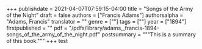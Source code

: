 +++
publishdate = 2021-04-07T07:59:15-04:00
title = "Songs of the Army of the Night"
draft = false
authors = ["Francis Adams"]
authorsalpha = "Adams, Francis"
translator = ""
genre = [""]
tags = [""]
year = ["1894"]
firstpublished = ""
pdf = "/pdfs/library/adams,_francis-1894-songs_of_the_army_of_the_night.pdf"
postsummary = """This is a summary of this book."""
+++
test